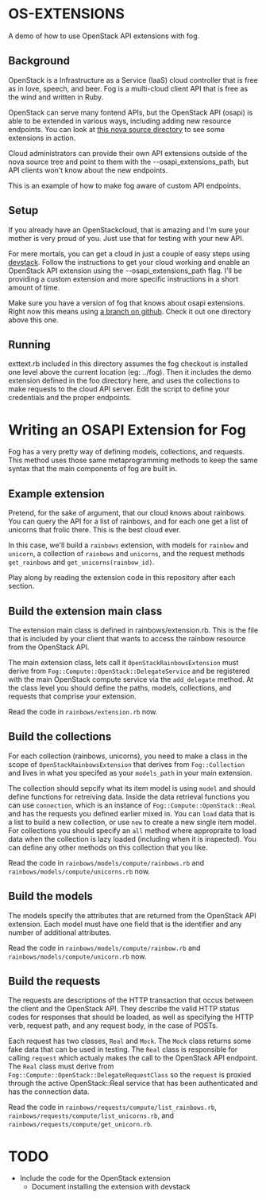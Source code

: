 OS-EXTENSIONS
=============

A demo of how to use OpenStack API extensions with fog.

Background
----------

OpenStack is a Infrastructure as a Service (IaaS) cloud controller that is free
as in love, speech, and beer.  Fog is a multi-cloud client API that is free as
the wind and written in Ruby.

OpenStack can serve many fontend APIs, but the OpenStack API (osapi) is able
to be extended in various ways, including adding new resource endpoints.  You
can look at [this nova source directory](https://github.com/openstack/nova/tree/master/nova/api/openstack/contrib) to see some extensions in action.

Cloud administrators can provide their own API extensions outside of the nova
source tree and point to them with the --osapi_extensions_path, but API clients
won't know about the new endpoints.

This is an example of how to make fog aware of custom API endpoints.

Setup
-----

If you already have an OpenStackcloud, that is amazing and I'm sure your mother
is very proud of you.  Just use that for testing with your new API.

For mere mortals, you can get a cloud in just a couple of easy steps using
[devstack](http://devstack.org/).  Follow the instructions to get your cloud
working and enable an OpenStack API extension using the --osapi_extensions_path
flag.  I'll be providing a custom extension and more specific instructions in
a short amount of time.

Make sure you have a version of fog that knows about osapi extensions.  Right
now this means using
[a branch on github](https://github.com/xtoddx/fog/tree/osextensions).  Check
it out one directory above this one.

Running
-------

exttext.rb included in this directory assumes the fog checkout is installed
one level above the current location (eg: ../fog).  Then it includes the
demo extension defined in the foo directory here, and uses the collections
to make requests to the cloud API server.  Edit the script to define your
credentials and the proper endpoints.

Writing an OSAPI Extension for Fog
==================================

Fog has a very pretty way of defining models, collections, and requests.  This
method uses those same metaprogramming methods to keep the same syntax that
the main components of fog are built in.

Example extension
-----------------

Pretend, for the sake of argument, that our cloud knows about rainbows.
You can query the API for a list of rainbows, and for each one get a list
of unicorns that frolic there.  This is the best cloud ever.

In this case, we'll build a `rainbows` extension, with models for `rainbow` and
`unicorn`, a collection of `rainbows` and `unicorns`, and the request methods
`get_rainbows` and `get_unicorns(rainbow_id)`.

Play along by reading the extension code in this repository after each section.

Build the extension main class
------------------------------

The extension main class is defined in rainbows/extension.rb.  This is the
file that is included by your client that wants to access the rainbow resource
from the OpenStack API.

The main extension class, lets call it `OpenStackRainbowsExtension` must derive
from `Fog::Compute::OpenStack::DelegateService` and be registered with the main
OpenStack compute service via the `add_delegate` method.  At the class level
you should define the paths, models, collections, and requests that comprise
your extension.

Read the code in `rainbows/extension.rb` now.

Build the collections
----------------------

For each collection (rainbows, unicorns), you need to make a class in the scope
of `OpenStackRainbowsExtension` that derives from `Fog::Collection` and lives
in what you specifed as your `models_path` in your main extension.

The collection should sepcify what its item model is using `model` and should
define functions for retreiving data.  Inside the data retrieval functions
you can use `connection`, which is an instance of
`Fog::Compute::OpenStack::Real` and has the requests you defined earlier mixed
in.  You can `load` data that is a list to build a new collection, or use `new`
to create a new single item model.  For collections you should specify an `all`
method where appropraite to load data when the collection is lazy loaded
(including when it is inspected).  You can define any other methods on this
collection that you like.

Read the code in `rainbows/models/compute/rainbows.rb` and
`rainbows/models/compute/unicorns.rb` now.

Build the models
----------------

The models specify the attributes that are returned from the OpenStack API
extension.  Each model must have one field that is the identifier and any
number of additional attributes.

Read the code in `rainbows/models/compute/rainbow.rb` and
`rainbows/models/compute/unicorn.rb` now.

Build the requests
------------------

The requests are descriptions of the HTTP transaction that occus between the
client and the OpenStack API.  They describe the valid HTTP status codes for
responses that should be loaded, as well as specifying the HTTP verb, request
path, and any request body, in the case of POSTs.

Each request has two classes, `Real` and `Mock`.  The `Mock` class returns
some fake data that can be used in testing.  The `Real` class is responsible for
calling `request` which actualy makes the call to the OpenStack API endpoint.
The `Real` class must derive from
`Fog::Compute::OpenStack::DelegateRequestClass` so the `request` is proxied
through the active OpenStack::Real service that has been authenticated and
has the connection data.

Read the code in `rainbows/requests/compute/list_rainbows.rb`,
`rainbows/requests/compute/list_unicorns.rb`,
and `rainbows/requests/compute/get_unicorn.rb`.

TODO
====

* Include the code for the OpenStack extension
  * Document installing the extension with devstack

